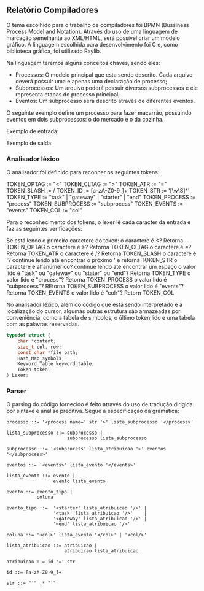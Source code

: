 ## Relatório Compiladores

O tema escolhido para o trabalho de compiladores foi BPMN (Bussiness Process Model and Notation). Através do uso de uma linguagem de marcação semelhante ao XML/HTML, será possível criar um modelo gráfico. A linguagem escolhida para desenvolvimento foi C e, como biblioteca gráfica, foi utilizado Raylib.

Na linguagem teremos alguns conceitos chaves, sendo eles:
- Processos: O modelo principal que esta sendo descrito. Cada arquivo deverá possuir uma e apenas uma declaração de processo;
- Subprocessos: Um arquivo poderá possuir diversos subprocessos e ele representa etapas do processo principal;
- Eventos: Um subprocesso será descrito através de diferentes eventos.

O seguinte exemplo define um processo para fazer macarrão, possuindo eventos em dois subprocessos: o do mercado e o da cozinha.

Exemplo de entrada:

Exemplo de saída:


### Analisador léxico

O análisador foi definido para reconher os seguintes tokens:

TOKEN_OPTAG := "<"
TOKEN_CLTAG := ">"
TOKEN_ATR := "="
TOKEN_SLASH := /
TOKEN_ID := [a-zA-Z0-9_]+
TOKEN_STR := '[\w\S]*'
TOKEN_TYPE := "task" | "gateway" | "starter" | "end"
TOKEN_PROCESS := "process"
TOKEN_SUBPROCESS := "subprocess"
TOKEN_EVENTS := "events"
TOKEN_COL := "col"

Para o reconhecimento dos tokens, o lexer lê cada caracter da entrada e faz as seguintes verificações:

Se está lendo o primeiro caractere do token:
    o caractere é <? Retorna TOKEN_OPTAG
    o caractere é >? Retorna TOKEN_CLTAG
    o caractere é =? Retorna TOKEN_ATR
    o caractere é /? Retorna TOKEN_SLASH
    o caractere é '?
        continue lendo até encontrar o próximo ' e retorna TOKEN_STR
    o caractere é alfanúmerico?
        continue lendo até encontrar um espaço
            o valor lido é "task" ou "gateway" ou "stater" ou "end"? Retorna TOKEN_TYPE
            o valor lido é "process"? Retorna TOKEN_PROCESS
            o valor lido é "subprocess"? REtorna TOKEN_SUBPROCESS
            o valor lido é "events"? Retorna TOKEN_EVENTS
            o valor lido é "colr"? Retorn TOKEN_COL

No analisador léxico, além do código que está sendo interpretado e a localização do cursor, algumas outras estrutura são armazeadas por conveniência, como a tabela de simbolos, o último token lido e uma tabela com as palavras reservadas.

```c
typedef struct {
    char *content;
    size_t col, row;
    const char *file_path;
    Hash_Map symbols;
    Keyword_Table keyword_table;
    Token token;
} Lexer;
```

### Parser
O parsing do código fornecido é feito através do uso de tradução dirigida por sintaxe e análise preditiva. Segue a especificação da grámatica:

```
processo ::= '<process name=' str '>' lista_subprocesso '</process>'

lista_subprocesso ::= subprocesso |
                      subprocesso lista_subprocesso

subprocesso ::= '<subprocess' lista_atribuicao '>' eventos '</subprocess>'

eventos ::= '<events>' lista_evento '</events>'

lista_evento ::= evento |
                 evento lista_evento

evento ::= evento_tipo |
           coluna

evento_tipo ::=  '<starter' lista_atribuicao '/>' |
                 '<task' lista_atribuicao '/>'    |
                 '<gateway' lista_atribuicao '/>' |
                 '<end' lista_atribuicao '/>'

coluna ::= '<col>' lista_evento '</col>' | '<col/>'

lista_atribuicao ::= atribuicao |
                     atribuicao lista_atribuicao

atribuicao ::= id '=' str

id ::= [a-zA-Z0-9_]+

str ::= "'" .* "'"

```